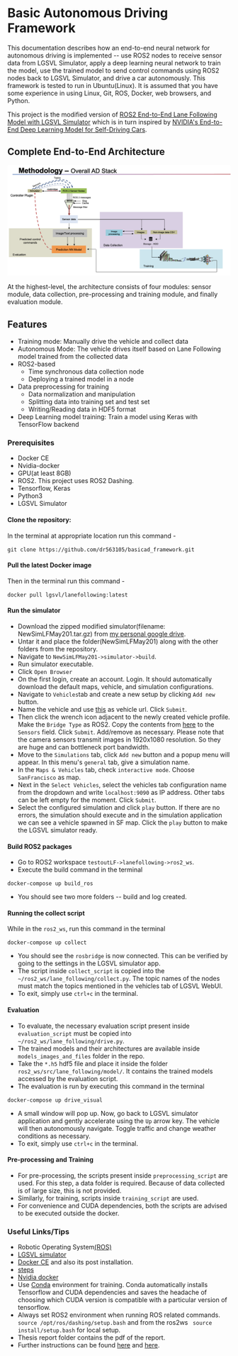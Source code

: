 # Basic Autonomous Driving Framework
This documentation describes how an end-to-end neural network for autonomous driving is
implemented -- use ROS2 nodes to receive sensor data from LGSVL Simulator,
apply a deep learning neural network to train the model, use the trained model to send
control commands using ROS2 nodes back to LGSVL Simulator, and drive a car autonomously. This framework
is tested to run in Ubuntu(Linux). It is assumed that you have some experience in using
Linux, Git, ROS, Docker, web browsers, and Python.

This project is the modified version of [ROS2 End-to-End Lane Following Model with LGSVL
Simulator](https://www.lgsvlsimulator.com/docs/lane-following/) which is in turn inspired by [NVIDIA's
End-to-End Deep Learning Model for Self-Driving
Cars](https://developer.nvidia.com/blog/deep-learning-self-driving-cars/).

## Complete End-to-End Architecture
![here](https://github.com/dr563105/basicad_framework/blob/main/autonomous_driving_framework_architecture.png)

At the highest-level, the architecture consists of four modules: sensor module, data collection,
pre-processing and training module, and finally evaluation module. 

## Features
* Training mode: Manually drive the vehicle and collect data
*  Autonomous Mode: The vehicle drives itself based on Lane Following model trained from the collected data
* ROS2-based
    * Time synchronous data collection node
    * Deploying a trained model in a node
* Data preprocessing for training
    * Data normalization and manipulation
    * Splitting data into training set and test set
    * Writing/Reading data in HDF5 format
* Deep Learning model training: Train a model using Keras with TensorFlow backend

### Prerequisites
* Docker CE
* Nvidia-docker
* GPU(at least 8GB)
* ROS2. This project uses ROS2 Dashing.
* Tensorflow, Keras
* Python3
* LGSVL Simulator


#### Clone the repository:
In the terminal at appropriate location run this command - 
```
git clone https://github.com/dr563105/basicad_framework.git
```
#### Pull the latest Docker image
Then in the terminal run this command -
```
docker pull lgsvl/lanefollowing:latest
```
#### Run the simulator
* Download the zipped modified simulator(filename: NewSimLFMay201.tar.gz) from [my personal google
drive](https://drive.google.com/file/d/14uIQBWeLkpzo5qYN1Thi1ka_OnYPITTC/view?usp=sharing). 
* Untar it and place the folder(NewSimLFMay201) along with the other folders from the repository.
* Navigate to `NewSimLFMay201->simulator->build`.
* Run simulator executable.
* Click `Open Browser`
* On the first login, create an account. Login. It should automatically download the
  default maps, vehicle, and simulation configurations.
* Navigate to `Vehicles`tab and create a new setup by clicking `Add new` button.
* Name the vehicle and use
  [this](https://assets.lgsvlsimulator.com/4eb6f2f8c293b00c4fed413a844cf3e4ffe7015d/vehicle_Jaguar2015XE)
  as vehicle url. Click `Submit`.
* Then click the wrench icon adjacent to the newly created vehicle profile. Make the
  `Bridge Type` as ROS2. Copy the contents from [here](https://github.com/dr563105/basicad_framework/blob/main/sensor_parameters.json) to the `Sensors` field. Click
  `Submit`. Add/remove as necessary. Please note that the camera sensors transmit images
  in 1920x1080 resolution. So they are huge and can bottleneck port bandwidth.
* Move to the `Simulations` tab, click `Add new` button and a popup menu will appear. In
  this menu's `general` tab, give a simulation name. 
* In the `Maps & Vehicles` tab, check `interactive mode`. Choose `SanFrancisco` as map.
* Next in the `Select Vehicles`, select the vehicles tab configuration name from the dropdown and write `localhost:9090` as IP address.
Other tabs can be left empty for the moment. Click `Submit`. 
* Select the configured simulation and click `play` button. If there are no errors, the
  simulation should execute and in the simulation application we can see a vehicle spawned
  in SF map. Click the `play` button to make the LGSVL simulator ready.

#### Build ROS2 packages
* Go to ROS2 workspace `testoutLF->lanefollowing->ros2_ws`.
* Execute the build command in the terminal
```
docker-compose up build_ros
```
* You should see two more folders -- build and log created. 

#### Running the collect script
While in the `ros2_ws`, run this command in the terminal
```
docker-compose up collect
```
* You should see the `rosbridge` is now connected. This can be verified by going to the
  settings in the LGSVL simulator app.
* The script inside `collect_script` is copied into the `~/ros2_ws/lane_following/collect.py`. The topic names of
  the nodes must match the topics mentioned in the vehicles tab of LGSVL WebUI.
* To exit, simply use `ctrl+c` in the terminal.
 
#### Evaluation
* To evaluate, the necessary evaluation script present inside `evaluation_script` must be
copied into `~/ros2_ws/lane_following/drive.py`.
* The trained models and their architectures are available inside `models_images_and_files` folder in
the repo. 
* Take the `*.h5` hdf5 file and place it inside the folder `ros2_ws/src/lane_following/model/`. It contains the trained models accessed by
the evaluation script. 
* The evaluation is run by executing this command in the terminal
```
docker-compose up drive_visual
```
* A small window will pop up. Now, go back to LGSVL simulator application and gently
  accelerate using the `Up` arrow key. The vehicle will then autonomously navigate. Toggle
  traffic and change weather conditions as necessary. 
* To exit, simply use `ctrl+c` in the terminal.

#### Pre-processing and Training
* For pre-processing, the scripts present inside `preprocessing_script` are used. For this
  step,  a data folder is required. Because of data collected is of large size, this is
  not provided.
* Similarly, for training, scripts inside `training_script` are used. 
* For convenience and CUDA dependencies, both the scripts are advised to be executed
  outside the docker. 

### Useful Links/Tips
* Robotic Operating System[(ROS)](https://www.ros.org/about-ros/)
* [LGSVL simulator](https://www.lgsvlsimulator.com/)  
* [Docker CE](https://docs.docker.com/engine/install/ubuntu/) and also its post installation.
* [steps](https://docs.docker.com/engine/install/linux-postinstall/)
* [Nvidia docker](https://github.com/NVIDIA/nvidia-docker)
* Use [Conda](https://www.anaconda.com/products/individual) environment for training.
  Conda automatically installs Tensorflow and CUDA dependencies and saves the headache of
  choosing which CUDA version is compatible with a particular version of tensorflow. 
* Always set ROS2 environment when running ROS related commands. `source
  /opt/ros/dashing/setup.bash` and from the ros2ws ` source install/setup.bash` for local
  setup.
* Thesis report folder contains the pdf of the report.
* Further instructions can be found [here](https://www.lgsvlsimulator.com/docs/create-ros2-ad-stack/) 
and [here](https://www.lgsvlsimulator.com/docs/lane-following/).
